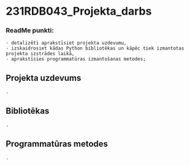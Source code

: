 # 231RDB043_Projekta_darbs
### ReadMe punkti:
    · detalizēti aprakstīsiet projekta uzdevumu,
    · izskaidrosiet kādas Python bibliotēkas un kāpēc tiek izmantotas projekta izstrādes laikā,
    · aprakstīsies programmatūras izmantošanas metodes;
## Projekta uzdevums
    .

## Bibliotēkas
    .

## Programmatūras metodes
    .